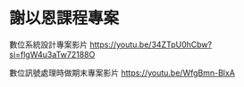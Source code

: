 # 謝以恩課程專案
數位系統設計專案影片
https://youtu.be/34ZTpU0hCbw?si=flgW4u3aTw72188O

數位訊號處理時做期末專案影片
https://youtu.be/WfgBmn-BlxA
